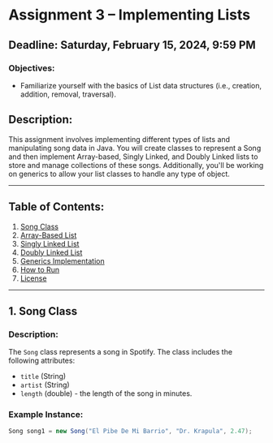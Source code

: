 # Assignment 3 – Implementing Lists

## Deadline: Saturday, February 15, 2024, 9:59 PM

### Objectives:
- Familiarize yourself with the basics of List data structures (i.e., creation, addition, removal, traversal).
  
## Description:
This assignment involves implementing different types of lists and manipulating song data in Java. You will create classes to represent a Song and then implement Array-based, Singly Linked, and Doubly Linked lists to store and manage collections of these songs. Additionally, you'll be working on generics to allow your list classes to handle any type of object.

---

## Table of Contents:
1. [Song Class](#1-song-class)
2. [Array-Based List](#2-array-based-list)
3. [Singly Linked List](#3-singly-linked-list)
4. [Doubly Linked List](#4-doubly-linked-list)
5. [Generics Implementation](#5-generics-implementation)
6. [How to Run](#6-how-to-run)
7. [License](#7-license)

---

## 1. Song Class

### Description:
The `Song` class represents a song in Spotify. The class includes the following attributes:
- `title` (String)
- `artist` (String)
- `length` (double) - the length of the song in minutes.

### Example Instance:
```java
Song song1 = new Song("El Pibe De Mi Barrio", "Dr. Krapula", 2.47);
